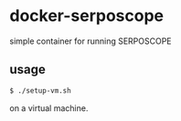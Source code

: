 # docker-serposcope
simple container for running SERPOSCOPE

## usage

```bash
$ ./setup-vm.sh
```

on a virtual machine.

